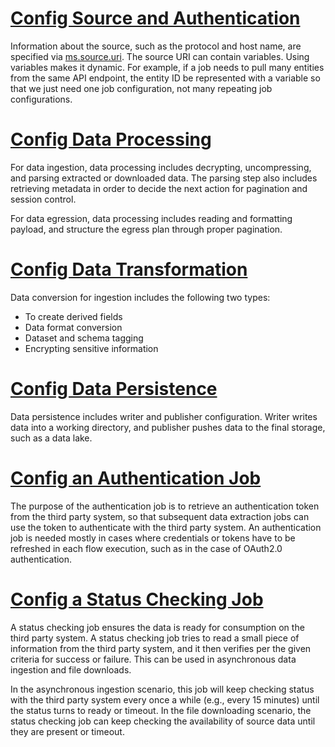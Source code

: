 # [Config Source and Authentication](source-authentication.md)

Information about the source, such as the protocol and host name, are specified via [ms.source.uri](../parameters/ms.source.uri.md).
The source URI can contain variables. Using variables makes it dynamic. For example, if a job needs to pull many
entities from the same API endpoint, the entity ID be represented with a variable so that we just need one job configuration,
not many repeating job configurations.

# [Config Data Processing](data-processing.md)

For data ingestion, data processing includes decrypting, uncompressing, and parsing extracted or downloaded data. The parsing
step also includes retrieving metadata in order to decide the next action for pagination and session control.

For data egression, data processing includes reading and formatting payload, and structure the egress plan through proper
pagination.

# [Config Data Transformation](data-conversion.md)

Data conversion for ingestion includes the following two types:
- To create derived fields
- Data format conversion
- Dataset and schema tagging
- Encrypting sensitive information

# [Config Data Persistence](data-persistence.md)

Data persistence includes writer and publisher configuration. Writer writes data into a working directory, and publisher
pushes data to the final storage, such as a data lake.

# [Config an Authentication Job](authentication-job.md)

The purpose of the authentication job is to retrieve an authentication token from the third party system, so that
subsequent data extraction jobs can use the token to authenticate with the third party system. An authentication job is
needed mostly in cases where credentials or tokens have to be refreshed in each flow execution, such as in
the case of OAuth2.0 authentication.

# [Config a Status Checking Job](status-check-job.md)

A status checking job ensures the data is ready for consumption on the third party system.
A status checking job tries to read a small piece of information from the third party system, and it then 
verifies per the given criteria for success or failure. This can be used in asynchronous data ingestion and file downloads.

In the asynchronous ingestion scenario, this job will keep checking status with the third party system
every once a while (e.g., every 15 minutes) until the status turns to ready or timeout. In the file 
downloading scenario, the status checking job can keep checking the availability of source data until they are
present or timeout.


